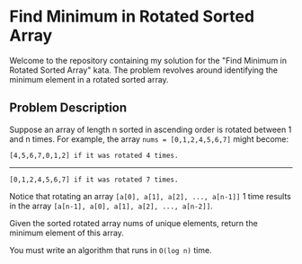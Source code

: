 # Find Minimum in Rotated Sorted Array

Welcome to the repository containing my solution for the "Find Minimum in Rotated Sorted Array" kata. The problem revolves around identifying the minimum element in a rotated sorted array.

## Problem Description

Suppose an array of length n sorted in ascending order is rotated between 1 and n times. For example, the array `nums = [0,1,2,4,5,6,7]` might become:

    [4,5,6,7,0,1,2] if it was rotated 4 times.

---

    [0,1,2,4,5,6,7] if it was rotated 7 times.

Notice that rotating an array `[a[0], a[1], a[2], ..., a[n-1]]` 1 time results in the array `[a[n-1], a[0], a[1], a[2], ..., a[n-2]]`.

Given the sorted rotated array nums of unique elements, return the minimum element of this array.

You must write an algorithm that runs in `O(log n)` time.

